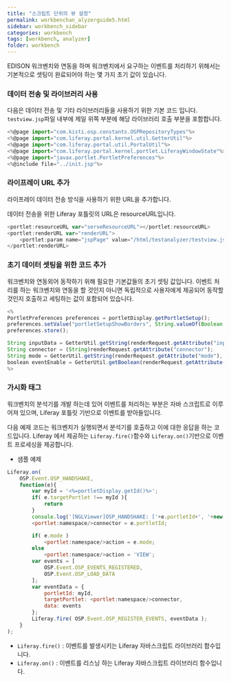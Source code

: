 ```yaml
---
title: "스크립트 단위의 뷰 설정"
permalink: workbenchan_alyzerguide5.html
sidebar: workbench_sidebar
categories: workbench
tags: [workbench, analyzer]
folder: workbench
---
```



EDISON 워크벤치와 연동을 하며 워크벤치에서 요구하는 이벤트를 처리하기 위해서는 기본적으로 셋팅이 완료되어야 하는 몇 가지 초기 값이 있습니다.


### 데이터 전송 및 라이브러리 사용
다음은 데이터 전송 및 기타 라이브러리들을 사용하기 위한 기본 코드 입니다.
`testview.jsp`파일 내부에 제일 위쪽 부분에 해당 라이브러리 호출 부분을 포함합니다.
```javascript
<%@page import="com.kisti.osp.constants.OSPRepositoryTypes"%>
<%@page import="com.liferay.portal.kernel.util.GetterUtil"%>
<%@page import="com.liferay.portal.util.PortalUtil"%>
<%@page import="com.liferay.portal.kernel.portlet.LiferayWindowState"%>
<%@page import="javax.portlet.PortletPreferences"%>
<%@include file="../init.jsp"%>
```


### 라이프레이 URL 추가
라이프레이 데이터 전송 방식을 사용하기 위한 URL을 추가합니다.

데이터 전송을 위한 Liferay 포틀릿의 URL은 resourceURL입니다.
```javascript
<portlet:resourceURL var="serveResourceURL"></portlet:resourceURL>
<portlet:renderURL var="renderURL">
    <portlet:param name="jspPage" value="/html/testanalyzer/testview.jsp"/>
</portlet:renderURL>
```

### 초기 데이터 셋팅을 위한 코드 추가
워크벤치와 연동외어 동작하기 위해 필요한 기본값들의 초기 셋팅 값입니다.
이벤트 처리를 하는 워크벤치와 연동을 할 것인지 아니면 독립적으로 사용자에게 제공되어 동작할 것인지 호출하고 세팅하는 값이 포함되어 있습니다.
```javascript
<%
PortletPreferences preferences = portletDisplay.getPortletSetup();
preferences.setValue("portletSetupShowBorders", String.valueOf(Boolean.FALSE));
preferences.store();

String inputData = GetterUtil.getString(renderRequest.getAttribute("inputData"), "{}");
String connector = (String)renderRequest.getAttribute("connector");
String mode = GetterUtil.getString(renderRequest.getAttribute("mode"), "VIEW");
boolean eventEnable = GetterUtil.getBoolean(renderRequest.getAttribute("eventEnable"), true);
%>
```


### 가시화 태그
워크벤치의 분석기를 개발 하는데 있어 이벤트를 처리하는 부분은 자바 스크립트로 이루어져 있으며, Liferay 포틀릿 기반으로 이벤트를 받아들입니다.

다음 예제 코드는 워크벤치가 실행되면서 분석기를 호출하고 이에 대한 응답을 하는 코드입니다.
Liferay 에서 제공하는 `Liferay.fire()`함수와 `Liferay.on()`기반으로 이벤트 프로세싱을 제공합니다.

- 샘플 예제
```javascript
Liferay.on(
  	OSP.Event.OSP_HANDSHAKE,
  	function(e){
  		var myId = '<%=portletDisplay.getId()%>';
  		if( e.targetPortlet !== myId ){
  			return
  		}
  		console.log('[NGLViewer]OSP_HANDSHAKE: ['+e.portletId+', '+new Date()+']');
  		<portlet:namespace/>connector = e.portletId;

  		if( e.mode )
  			<portlet:namespace/>action = e.mode;
  		else
  			<portlet:namespace/>action = 'VIEW';
  		var events = [
  			OSP.Event.OSP_EVENTS_REGISTERED,
  			OSP.Event.OSP_LOAD_DATA
  		];
  		var eventData = {
  			portletId: myId,
  			targetPortlet: <portlet:namespace/>connector,
  			data: events
		};
		Liferay.fire( OSP.Event.OSP_REGISTER_EVENTS, eventData );
	}
);
```

- `Liferay.fire()` : 이벤트를 발생시키는 Liferay 자바스크립트 라이브러리 함수입니다.
- `Liferay.on()` : 이벤트를 리스닝 하는 Liferay 자바스크립트 라이브러리 함수입니다.
